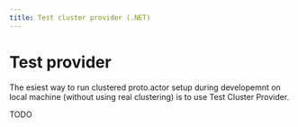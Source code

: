 ```yaml
---
title: Test cluster provider (.NET)
---
```


# Test provider

The esiest way to run clustered proto.actor setup during developemnt on local machine (without using real clustering) is to use Test Cluster Provider.

TODO